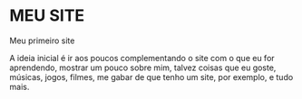 # MEU SITE
 Meu primeiro site
 
 A ideia inicial é ir aos poucos complementando o site com o que eu for aprendendo,
 mostrar um pouco sobre mim, talvez coisas que eu goste, músicas, jogos, filmes, 
 me gabar de que tenho um site, por exemplo, e tudo mais.
